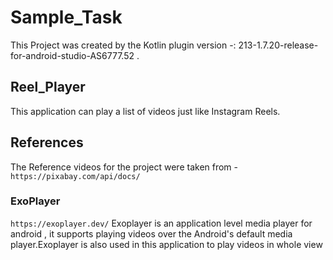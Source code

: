 # Sample_Task
This Project was created by the Kotlin plugin version -: 213-1.7.20-release-for-android-studio-AS6777.52 .

## Reel_Player
This application can play a list of videos just like Instagram Reels.

## References 
The Reference videos for the project were taken from - `https://pixabay.com/api/docs/`

### ExoPlayer
`https://exoplayer.dev/`
Exoplayer is an application level media player for android , it supports playing videos over the Android's default media player.Exoplayer is also used in this application to play videos in whole view

